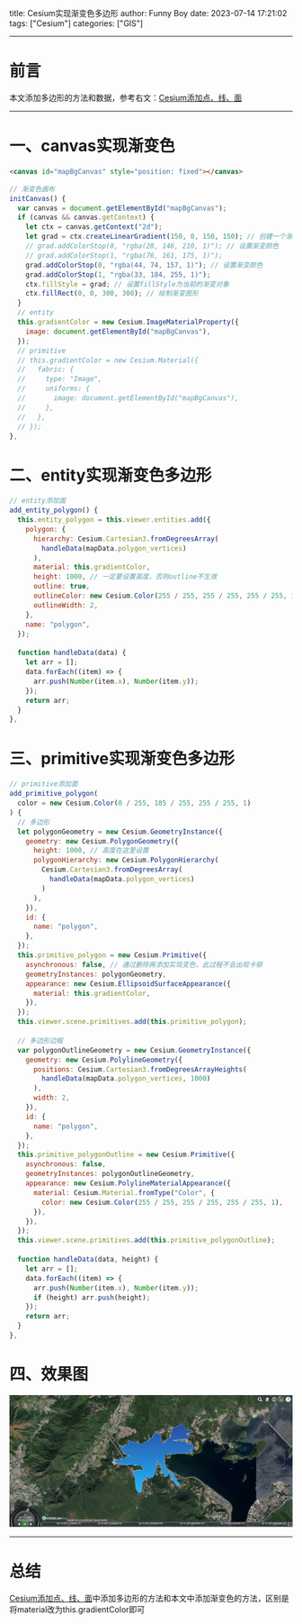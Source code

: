 title: Cesium实现渐变色多边形
author: Funny Boy
date: 2023-07-14 17:21:02
tags: ["Cesium"]
categories: ["GIS"]

---

# 前言

本文添加多边形的方法和数据，参考右文：[Cesium添加点、线、面](https://752841728.github.io/2023/06/30/Cesium%E6%B7%BB%E5%8A%A0%E7%82%B9%E3%80%81%E7%BA%BF%E3%80%81%E9%9D%A2/)

---
# 一、canvas实现渐变色

```html
<canvas id="mapBgCanvas" style="position: fixed"></canvas>
```

```javascript
// 渐变色画布
initCanvas() {
  var canvas = document.getElementById("mapBgCanvas");
  if (canvas && canvas.getContext) {
    let ctx = canvas.getContext("2d");
    let grad = ctx.createLinearGradient(150, 0, 150, 150); // 创建一个渐变色线性对象
    // grad.addColorStop(0, "rgba(28, 146, 210, 1)"); // 设置渐变颜色
    // grad.addColorStop(1, "rgba(76, 161, 175, 1)");
    grad.addColorStop(0, "rgba(44, 74, 157, 1)"); // 设置渐变颜色
    grad.addColorStop(1, "rgba(33, 184, 255, 1)");
    ctx.fillStyle = grad; // 设置fillStyle为当前的渐变对象
    ctx.fillRect(0, 0, 300, 300); // 绘制渐变图形
  }
  // entity
  this.gradientColor = new Cesium.ImageMaterialProperty({
    image: document.getElementById("mapBgCanvas"),
  });
  // primitive
  // this.gradientColor = new Cesium.Material({
  //   fabric: {
  //     type: "Image",
  //     uniforms: {
  //       image: document.getElementById("mapBgCanvas"),
  //     },
  //   },
  // });
},
```

# 二、entity实现渐变色多边形

```javascript
// entity添加面
add_entity_polygon() {
  this.entity_polygon = this.viewer.entities.add({
    polygon: {
      hierarchy: Cesium.Cartesian3.fromDegreesArray(
        handleData(mapData.polygon_vertices)
      ),
      material: this.gradientColor,
      height: 1000, // 一定要设置高度，否则outline不生效
      outline: true,
      outlineColor: new Cesium.Color(255 / 255, 255 / 255, 255 / 255, 1),
      outlineWidth: 2,
    },
    name: "polygon",
  });

  function handleData(data) {
    let arr = [];
    data.forEach((item) => {
      arr.push(Number(item.x), Number(item.y));
    });
    return arr;
  }
},
```
# 三、primitive实现渐变色多边形

```javascript
// primitive添加面
add_primitive_polygon(
  color = new Cesium.Color(0 / 255, 185 / 255, 255 / 255, 1)
) {
  // 多边形
  let polygonGeometry = new Cesium.GeometryInstance({
    geometry: new Cesium.PolygonGeometry({
      height: 1000, // 高度在这里设置
      polygonHierarchy: new Cesium.PolygonHierarchy(
        Cesium.Cartesian3.fromDegreesArray(
          handleData(mapData.polygon_vertices)
        )
      ),
    }),
    id: {
      name: "polygon",
    },
  });
  this.primitive_polygon = new Cesium.Primitive({
    asynchronous: false, // 通过删除再添加实现变色，此过程不会出现卡顿
    geometryInstances: polygonGeometry,
    appearance: new Cesium.EllipsoidSurfaceAppearance({
      material: this.gradientColor,
    }),
  });
  this.viewer.scene.primitives.add(this.primitive_polygon);

  // 多边形边框
  var polygonOutlineGeometry = new Cesium.GeometryInstance({
    geometry: new Cesium.PolylineGeometry({
      positions: Cesium.Cartesian3.fromDegreesArrayHeights(
        handleData(mapData.polygon_vertices, 1000)
      ),
      width: 2,
    }),
    id: {
      name: "polygon",
    },
  });
  this.primitive_polygonOutline = new Cesium.Primitive({
    asynchronous: false,
    geometryInstances: polygonOutlineGeometry,
    appearance: new Cesium.PolylineMaterialAppearance({
      material: Cesium.Material.fromType("Color", {
        color: new Cesium.Color(255 / 255, 255 / 255, 255 / 255, 1),
      }),
    }),
  });
  this.viewer.scene.primitives.add(this.primitive_polygonOutline);

  function handleData(data, height) {
    let arr = [];
    data.forEach((item) => {
      arr.push(Number(item.x), Number(item.y));
      if (height) arr.push(height);
    });
    return arr;
  }
},
```
# 四、效果图
![在这里插入图片描述](https://raw.githubusercontent.com/752841728/hexo-picture/main/img/4-1.png)

---


# 总结
[Cesium添加点、线、面](https://752841728.github.io/2023/06/30/Cesium%E6%B7%BB%E5%8A%A0%E7%82%B9%E3%80%81%E7%BA%BF%E3%80%81%E9%9D%A2/)中添加多边形的方法和本文中添加渐变色的方法，区别是将material改为this.gradientColor即可